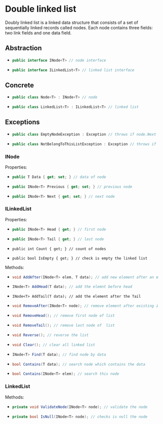 # Double linked list
  Doubly linked list is a linked data structure that consists of a set of sequentially 
  linked records called nodes. Each node contains three fields: two link fields and one data field.

## Abstraction
  * ```csharp
    public interface INode<T> // node interface
    ```
    
  * ```csharp
    public interface ILinkedList<T> // linked list interface
    ```
## Concrete
  * ```csharp
    public class Node<T> : INode<T> // node
    ```
  * ```csharp
    public class LinkedList<T> : ILinkedList<T> // linked list
    ```

## Exceptions
  * ```csharp
    public class EmptyNodeException : Exception // throws if node.Next and node.Previous is null
    ```
  * ```csharp
    public class NotBelongToThisListException : Exception // throws if node is note belong to the linked list
    ```
    
### INode
  
  Properties:
  * ```csharp
    public T Data { get; set; } // data of node
    ```
  * ```csharp
    public INode<T> Previous { get; set; } // previous node
    ```
  * ```csharp 
    public INode<T> Next { get; set; } // next node
    ```
  
### ILinkedList
  
  Properties:
  * ```csharp
    public INode<T> Head { get; } // first node
    ```
  * ```csharp
    public INode<T> Tail { get; } // last node
    ```
  * ```chsarp
    public int Count { get; } // count of nodes
    ```
  * ```chsarp
    public bool IsEmpty { get; } // check is empty the linked list
    ```
   
  Methods: 
  * ```csharp 
    void AddAfter(INode<T> elem, T data); // add new element after an existing item
    ```
  * ```csharp
    INode<T> AddHead(T data); // add the elemnt before head
    ```
  * ```chsarp
    INode<T> AddTail(T data); // add the element after the Tail
    ```
  * ```csharp
    void RemoveAfter(INode<T> node); // remove element after existing item
    ```
  * ```csharp
    void RemoveHead(); // remove first node of list
    ```
  * ```csharp
    void RemoveTail(); // remove last node of  list
    ```
  * ```csharp
    void Reverse(); // reverse the list
    ```
  * ```csharp
    void Clear(); // clear all linked list
    ```
  * ```csharp
    INode<T> Find(T data); // find node by data
    ```
  * ```csharp
    bool Contains(T data); // search node which contains the data
    ```
  * ```csharp
    bool Contains(INode<T> elem); // search this node 
    ```
    
### LinkedList
  
  Methods:
  * ```csharp
    private void ValidateNode(INode<T> node); // validate the node
    ```
  * ```csharp
    private bool IsNull(INode<T> node); // checks is null the node
    ```
